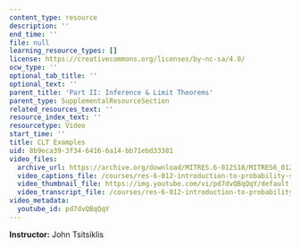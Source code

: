 ```yaml
---
content_type: resource
description: ''
end_time: ''
file: null
learning_resource_types: []
license: https://creativecommons.org/licenses/by-nc-sa/4.0/
ocw_type: ''
optional_tab_title: ''
optional_text: ''
parent_title: 'Part II: Inference & Limit Theorems'
parent_type: SupplementalResourceSection
related_resources_text: ''
resource_index_text: ''
resourcetype: Video
start_time: ''
title: CLT Examples
uid: 8b9eca39-3f34-6416-6a14-bb71ebd33381
video_files:
  archive_url: https://archive.org/download/MITRES.6-012S18/MITRES6_012S18_L19-05_300k.mp4
  video_captions_file: /courses/res-6-012-introduction-to-probability-spring-2018/2e64658c671f57a08c5aa127ca098159_pd7dvQBqQqY.vtt
  video_thumbnail_file: https://img.youtube.com/vi/pd7dvQBqQqY/default.jpg
  video_transcript_file: /courses/res-6-012-introduction-to-probability-spring-2018/29b0cc3213917b691be0d898d547bff5_pd7dvQBqQqY.pdf
video_metadata:
  youtube_id: pd7dvQBqQqY
---
```


**Instructor:** John Tsitsiklis

